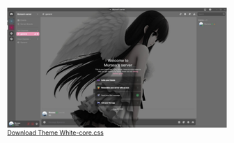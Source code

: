 ![demonstration](https://github.com/ShroudedMyth/DiscordWhiteTheme/blob/main/demonstration.jpg)
[Download Theme White-core.css](https://github.com/ShroudedMyth/DiscordWhiteTheme/releases/download/Whitecoretheme/White-core.css)

